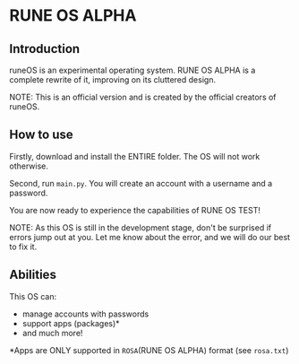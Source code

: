 # RUNE OS ALPHA
## Introduction
runeOS is an experimental operating system. RUNE OS ALPHA is a complete rewrite of it, improving on its cluttered design.

NOTE: This is an official version and is created by the official creators of runeOS.
## How to use
Firstly, download and install the ENTIRE folder. The OS will not work otherwise.

Second, run `main.py`. You will create an account with a username and a password.

You are now ready to experience the capabilities of RUNE OS TEST!

NOTE: As this OS is still in the development stage, don't be surprised if errors jump out at you. Let me know about the error, and we will do our best to fix it.
## Abilities
This OS can:
* manage accounts with passwords
* support apps (packages)*
* and much more!

*Apps are ONLY supported in `ROSA`(RUNE OS ALPHA) format (see `rosa.txt`)